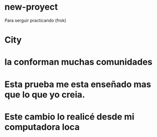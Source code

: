 # new-proyect
Para serguir practicando (frok)
# City
# la conforman muchas comunidades
# Esta prueba me esta enseñado mas que lo que yo creia.
# Este cambio lo realicé desde mi computadora loca
